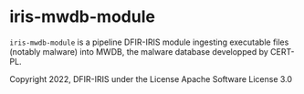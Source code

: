 # iris-mwdb-module

`iris-mwdb-module` is a pipeline DFIR-IRIS module ingesting executable files (notably malware) into MWDB, the malware database developped by CERT-PL.

Copyright 2022, DFIR-IRIS under the License Apache Software License 3.0